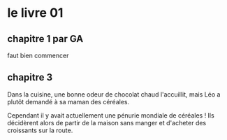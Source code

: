 # le livre 01

## chapitre 1 par GA
faut bien commencer

## chapitre 3
Dans la cuisine, une bonne odeur de chocolat chaud l'accuillit, mais Léo a plutôt demandé à sa maman des céréales.

 Cependant il y avait actuellement une pénurie mondiale de céréales ! Ils décidèrent alors de partir de la maison sans manger et d'acheter des croissants sur la route.

